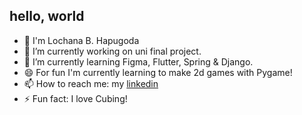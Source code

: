 ## hello, world

<!--
**lochhapu/lochhapu** is a ✨ _special_ ✨ repository because its `README.md` (this file) appears on your GitHub profile.

Here are some ideas to get you started:

- 🔭 I’m currently working on ...
- 🌱 I’m currently learning ...
- 👯 I’m looking to collaborate on ...
- 🤔 I’m looking for help with ...
- 💬 Ask me about ...
- 📫 How to reach me: ...
- 😄 Pronouns: ...
- ⚡ Fun fact: ...
-->
- 👋 I'm Lochana B. Hapugoda 
- 🔭 I’m currently working on uni final project.
- 🌱 I’m currently learning Figma, Flutter, Spring & Django.
- 😄 For fun I'm currently learning to make 2d games with Pygame!
- 📫 How to reach me: my <a href="https://google.com" target="_blank">linkedin</a>
- ⚡ Fun fact: I love Cubing!

